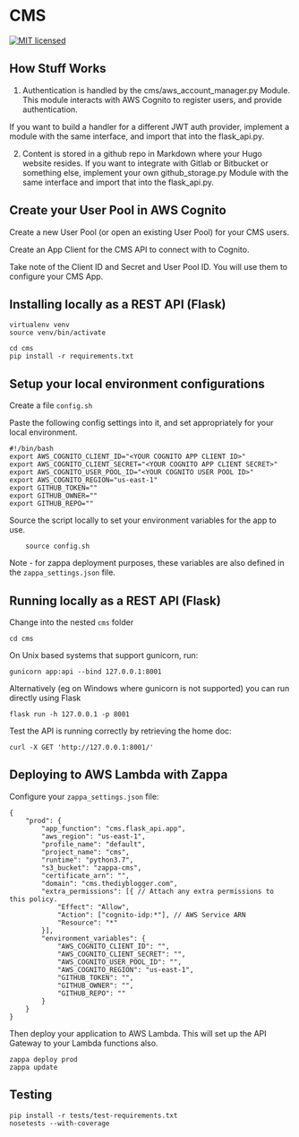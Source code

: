 CMS
==========

[![MIT licensed](https://img.shields.io/badge/license-MIT-blue.svg)](https://raw.githubusercontent.com/drawbuildplay/seo_report/master/LICENSE)

How Stuff Works
--------------------------------------------

1.  Authentication is handled by the cms/aws_account_manager.py Module.  This module interacts with AWS Cognito to register users, and provide authentication.  

If you want to build a handler for a different JWT auth provider, implement a module with the same interface, and import that into the flask_api.py.

2. Content is stored in a github repo in Markdown where your Hugo website resides.  If you want to integrate with Gitlab or Bitbucket or something else, implement your own github_storage.py Module with the same interface and import that into the flask_api.py.



Create your User Pool in AWS Cognito
--------------------------------------------

Create a new User Pool (or open an existing User Pool) for your CMS users.

Create an App Client for the CMS API to connect with to Cognito.

Take note of the Client ID and Secret and User Pool ID.  You will use them to configure your CMS App.



Installing locally as a REST API (Flask)
------------------------------

```
virtualenv venv
source venv/bin/activate

cd cms
pip install -r requirements.txt
```

Setup your local environment configurations
--------------------------------------------

Create a file `config.sh` 

Paste the following config settings into it, and set appropriately for your local environment.

```
#!/bin/bash
export AWS_COGNITO_CLIENT_ID="<YOUR COGNITO APP CLIENT ID>"
export AWS_COGNITO_CLIENT_SECRET="<YOUR COGNITO APP CLIENT SECRET>"
export AWS_COGNITO_USER_POOL_ID="<YOUR COGNITO USER POOL ID>"
export AWS_COGNITO_REGION="us-east-1"
export GITHUB_TOKEN=""
export GITHUB_OWNER=""
export GITHUB_REPO=""
```

Source the script locally to set your environment variables for the app to use.

```
	source config.sh
```

Note - for zappa deployment purposes, these variables are also defined in the `zappa_settings.json` file.

Running locally as a REST API (Flask)
------------------------------

Change into the nested `cms` folder
```
cd cms
```

On Unix based systems that support gunicorn, run:
```
gunicorn app:api --bind 127.0.0.1:8001
```

Alternatively (eg on Windows where gunicorn is not supported) you can run directly using Flask 
```
flask run -h 127.0.0.1 -p 8001
```


Test the API is running correctly by retrieving the home doc:
```
curl -X GET 'http://127.0.0.1:8001/'
```

Deploying to AWS Lambda with Zappa
-------------------------

Configure your `zappa_settings.json` file:

```
{
    "prod": {
		"app_function": "cms.flask_api.app",
		"aws_region": "us-east-1",
		"profile_name": "default",
		"project_name": "cms",
		"runtime": "python3.7",
		"s3_bucket": "zappa-cms",
		"certificate_arn": "",
		"domain": "cms.thediyblogger.com",
		"extra_permissions": [{ // Attach any extra permissions to this policy.
		    "Effect": "Allow",
		    "Action": ["cognito-idp:*"], // AWS Service ARN
		    "Resource": "*"
		}],
		"environment_variables": {
            "AWS_COGNITO_CLIENT_ID": "",
            "AWS_COGNITO_CLIENT_SECRET": "",
            "AWS_COGNITO_USER_POOL_ID": "",
            "AWS_COGNITO_REGION": "us-east-1",
            "GITHUB_TOKEN": "",
            "GITHUB_OWNER": "",
            "GITHUB_REPO": ""
        }
    }
}
```

Then deploy your application to AWS Lambda.  This will set up the API Gateway to your Lambda functions also.
```
zappa deploy prod
zappa update
```


Testing
-------
```
pip install -r tests/test-requirements.txt
nosetests --with-coverage
```
